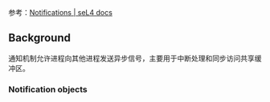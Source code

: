 参考：[Notifications | seL4 docs](https://docs.sel4.systems/Tutorials/notifications.html)

## Background
通知机制允许进程向其他进程发送异步信号，主要用于中断处理和同步访问共享缓冲区。

### Notification objects
